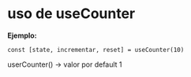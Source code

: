 # uso de useCounter
**Ejemplo:**
```
const [state, incrementar, reset] = useCounter(10)
```

userCounter()   -> valor por default 1